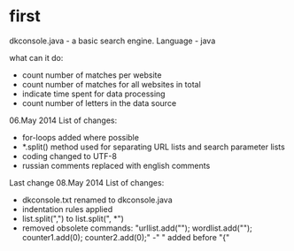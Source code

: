 first
=====

dkconsole.java - a basic search engine.
Language - java

what can it do:
- count number of matches per website
- count number of matches for all websites in total
- indicate time spent for data processing
- count number of letters in the data source

06.May 2014
List of changes:
-   for-loops added where possible
-   *.split() method used for separating URL lists and search parameter lists
-   coding changed to UTF-8
-   russian comments replaced with english comments

Last change 08.May 2014
List of changes:
- dkconsole.txt renamed to dkconsole.java
- indentation rules applied
- list.split(",") to list.split(", *")
- removed obsolete commands:
"urllist.add("");
 wordlist.add("");
 counter1.add(0);
 counter2.add(0);"
-" " added before "{"

